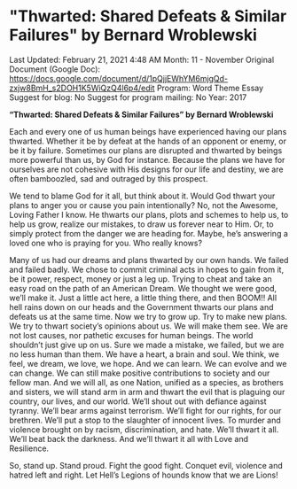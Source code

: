 # "Thwarted: Shared Defeats & Similar Failures" by Bernard Wroblewski

Last Updated: February 21, 2021 4:48 AM
Month: 11 - November
Original Document (Google Doc): https://docs.google.com/document/d/1pQjjEWhYM6mjgQd-zxjw8BmH_s2DOH1K5WiQzQ4l6p4/edit
Program: Word Theme Essay
Suggest for blog: No
Suggest for program mailing: No
Year: 2017

**“Thwarted: Shared Defeats & Similar Failures” by Bernard Wroblewski**

Each and every one of us human beings have experienced having our plans thwarted. Whether it be by defeat at the hands of an opponent or enemy, or be it by failure. Sometimes our plans are disrupted and thwarted by beings more powerful than us, by God for instance. Because the plans we have for ourselves are not cohesive with His designs for our life and destiny, we are often bamboozled, sad and outraged by this prospect.

We tend to blame God for it all, but think about it. Would God thwart your plans to anger you or cause you pain intentionally? No, not the Awesome, Loving Father I know. He thwarts our plans, plots and schemes to help us, to help us grow, realize our mistakes, to draw us forever near to Him. Or, to simply protect from the danger we are heading for. Maybe, he’s answering a loved one who is praying for you. Who really knows?

Many of us had our dreams and plans thwarted by our own hands. We failed and failed badly. We chose to commit criminal acts in hopes to gain from it, be it power, respect, money or just a leg up. Trying to cheat and take an easy road on the path of an American Dream. We thought we were good, we’ll make it. Just a little act here, a little thing there, and then BOOM!! All hell rains down on our heads and the Government thwarts our plans and defeats us at the same time. Now we try to grow up. Try to make new plans. We try to thwart society’s opinions about us. We will make them see. We are not lost causes, nor pathetic excuses for human beings. The world shouldn’t just give up on us. Sure we made a mistake, we failed, but we are no less human than them. We have a heart, a brain and soul. We think, we feel, we dream, we love, we hope. And we can learn. We can evolve and we can change. We can still make positive contributions to society and our fellow man. And we will all, as one Nation, unified as a species, as brothers and sisters, we will stand arm in arm and thwart the evil that is plaguing our country, our lives, and our world. We’ll shout out with defiance against tyranny. We’ll bear arms against terrorism. We’ll fight for our rights, for our brethren. We’ll put a stop to the slaughter of innocent lives. To murder and violence brought on by racism, discrimination, and hate. We’ll thwart it all. We’ll beat back the darkness. And we’ll thwart it all with Love and Resilience.

So, stand up. Stand proud. Fight the good fight. Conquet evil, violence and hatred left and right. Let Hell’s Legions of hounds know that we are Lions!
